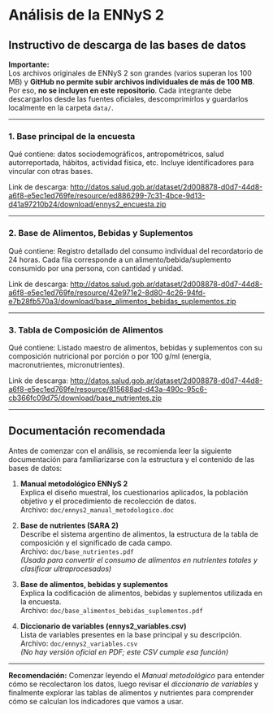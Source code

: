 # Análisis de la ENNyS 2

## Instructivo de descarga de las bases de datos

**Importante:**  
Los archivos originales de ENNyS 2 son grandes (varios superan los 100 MB) y **GitHub no permite subir archivos individuales de más de 100 MB**.  
Por eso, **no se incluyen en este repositorio**. Cada integrante debe descargarlos desde las fuentes oficiales, descomprimirlos y guardarlos localmente en la carpeta `data/`.


---

### 1. Base principal de la encuesta

Qué contiene:
datos sociodemográficos, antropométricos, salud autorreportada, hábitos, actividad física, etc. Incluye identificadores para vincular con otras bases.

Link de descarga:
http://datos.salud.gob.ar/dataset/2d008878-d0d7-44d8-a6f8-e5ec1ed769fe/resource/ed886299-7c31-4bce-9d13-d41a97210b24/download/ennys2_encuesta.zip

---
### 2. Base de Alimentos, Bebidas y Suplementos

Qué contiene:
Registro detallado del consumo individual del recordatorio de 24 horas. Cada fila corresponde a un alimento/bebida/suplemento consumido por una persona, con cantidad y unidad.

Link de descarga:
http://datos.salud.gob.ar/dataset/2d008878-d0d7-44d8-a6f8-e5ec1ed769fe/resource/42e971e2-8d80-4c26-94fd-e7b28fb570a3/download/base_alimentos_bebidas_suplementos.zip

---
### 3. Tabla de Composición de Alimentos
Qué contiene:
Listado maestro de alimentos, bebidas y suplementos con su composición nutricional por porción o por 100 g/ml (energía, macronutrientes, micronutrientes).

Link de descarga:
http://datos.salud.gob.ar/dataset/2d008878-d0d7-44d8-a6f8-e5ec1ed769fe/resource/815688ad-d43a-490c-95c6-cb366fc09d75/download/base_nutrientes.zip

---

## Documentación recomendada

Antes de comenzar con el análisis, se recomienda leer la siguiente documentación para familiarizarse con la estructura y el contenido de las bases de datos:

1. **Manual metodológico ENNyS 2**  
   Explica el diseño muestral, los cuestionarios aplicados, la población objetivo y el procedimiento de recolección de datos.  
   Archivo: `doc/ennys2_manual_metodologico.doc`

2. **Base de nutrientes (SARA 2)**  
   Describe el sistema argentino de alimentos, la estructura de la tabla de composición y el significado de cada campo.  
   Archivo: `doc/base_nutrientes.pdf`  
   *(Usada para convertir el consumo de alimentos en nutrientes totales y clasificar ultraprocesados)*

3. **Base de alimentos, bebidas y suplementos**  
   Explica la codificación de alimentos, bebidas y suplementos utilizada en la encuesta.  
   Archivo: `doc/base_alimentos_bebidas_suplementos.pdf`

4. **Diccionario de variables (ennys2_variables.csv)**  
   Lista de variables presentes en la base principal y su descripción.  
   Archivo: `doc/ennys2_variables.csv`  
   *(No hay versión oficial en PDF; este CSV cumple esa función)*

---

**Recomendación:**  Comenzar leyendo el *Manual metodológico* para entender cómo se recolectaron los datos, luego revisar el *diccionario de variables* y finalmente explorar las tablas de alimentos y nutrientes para comprender cómo se calculan los indicadores que vamos a usar.


